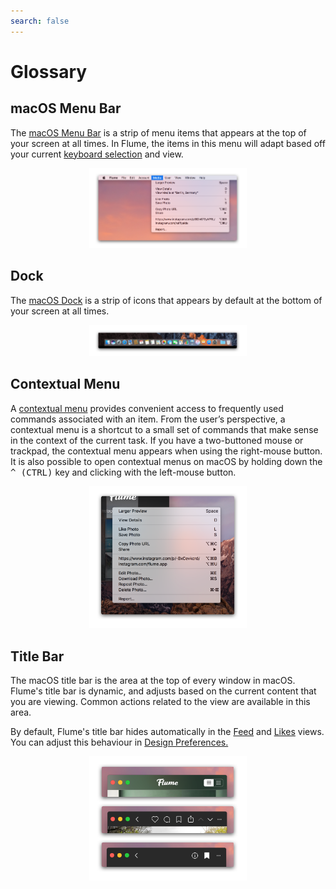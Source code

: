 ```yaml
---
search: false
---
```



# Glossary

## macOS Menu Bar
The [macOS Menu Bar](https://en.wikipedia.org/wiki/Menu_bar#Macintosh) is a strip of menu items that appears at the top of your screen at all times. In Flume, the items in this menu will adapt based off your current [keyboard selection](/misc/keyboard-shortcuts.md) and view.

<p style="text-align: center; margin-top: 1em;"><img src="/assets/menubar.png" width="50%" height="50%" /></p>

## Dock
The [macOS Dock](https://en.wikipedia.org/wiki/Dock_(macOS)) is a strip of icons that appears by default at the bottom of your screen at all times. 

<p style="text-align: center; margin-top: 1em;"><img src="/assets/dock.png" width="50%" height="50%" /></p>


## Contextual Menu
A [contextual menu](https://developer.apple.com/library/content/documentation/UserExperience/Conceptual/OSXHIGuidelines/ContextualMenus.html) provides convenient access to frequently used commands associated with an item. From the user’s perspective, a contextual menu is a shortcut to a small set of commands that make sense in the context of the current task. If you have a two-buttoned mouse or trackpad, the contextual menu appears when using the right-mouse button. It is also possible to open contextual menus on macOS by holding down the <kbd>^ (CTRL)</kbd> key and clicking with the left-mouse button.

<p style="text-align: center; margin-top: 1em;"><img src="/assets/contextual-menu.png" width="50%" height="50%" /></p>

## Title Bar
The macOS title bar is the area at the top of every window in macOS. Flume's title bar is dynamic, and adjusts based on the current content that you are viewing. Common actions related to the view are available in this area.

By default, Flume's title bar hides automatically in the [Feed](/views/feed.md) and [Likes](/views/likes.md) views. You can adjust this behaviour in [Design Preferences.](/preferences/design.md)

<p style="text-align: center; margin-top: 1em;"><img src="/assets/titlebar.png" width="50%" height="50%" /></p>

